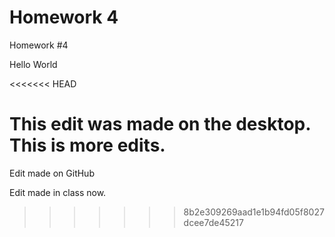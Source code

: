# Homework 4

Homework #4

Hello World

<<<<<<< HEAD





This edit was made on the desktop.
This is more edits.
=======
Edit made on GitHub

Edit made in class now.
>>>>>>> 8b2e309269aad1e1b94fd05f8027dcee7de45217
